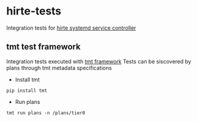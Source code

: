 # hirte-tests
Integration tests for [hirte systemd service controller](https://github.com/containers/hirte)


## tmt test framework
Integration tests executed with [tmt framework](https://github.com/teemtee/tmt) 
Tests can be siscovered by plans through tmt metadata specifications

- Install tmt

```
pip install tmt
```
- Run plans
```
tmt run plans -n /plans/tier0
```
